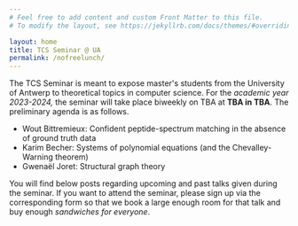 ```yaml
---
# Feel free to add content and custom Front Matter to this file.
# To modify the layout, see https://jekyllrb.com/docs/themes/#overriding-theme-defaults

layout: home
title: TCS Seminar @ UA
permalink: /nofreelunch/
---
```


The TCS Seminar is meant to expose master's students from the University of
Antwerp to theoretical topics in computer science. For the *academic year
2023-2024,* the seminar will take place biweekly on TBA at **TBA in
TBA**.  The preliminary agenda is as follows.
* Wout Bittremieux: Confident peptide-spectrum matching in the absence of
  ground truth data
* Karim Becher: Systems of polynomial equations (and the Chevalley-Warning
  theorem)
* Gwenaël Joret: Structural graph theory

You will find below posts regarding upcoming and past talks given during the
seminar. If you want to attend the seminar, please sign up via the
corresponding form so that we book a large enough room for that talk and buy
enough *sandwiches for everyone*.

